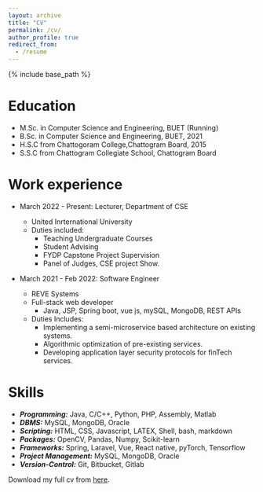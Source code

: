 ```yaml
---
layout: archive
title: "CV"
permalink: /cv/
author_profile: true
redirect_from:
  - /resume
---
```


{% include base_path %}

Education
======
* M.Sc. in Computer Science and Engineering, BUET (Running)
* B.Sc. in Computer Science and Engineering, BUET, 2021
* H.S.C from Chattogoram College,Chattogram Board, 2015
* S.S.C from Chattogram Collegiate School, Chattogram Board

Work experience
======
* March 2022 - Present: Lecturer, Department of CSE
  * United Inrternational University
  * Duties included:
    * Teaching Undergraduate Courses
    * Student Advising
    * FYDP Capstone Project Supervision
    * Panel of Judges, CSE project Show.

* March 2021 -  Feb 2022: Software Engineer
  * REVE Systems
  * Full-stack web developer
    * Java, JSP, Spring boot, vue js, mySQL, MongoDB, REST APIs
  * Duties Includes:
      * Implementing a semi-microservice based architecture on existing systems.
      * Algorithmic optimization of pre-existing services.
      * Developing application layer security protocols for finTech services.
  
Skills
======
* ***Programming:*** Java, C/C++, Python, PHP, Assembly, Matlab
* ***DBMS:*** MySQL, MongoDB, Oracle
* ***Scripting:*** HTML, CSS, Javascript, LATEX, Shell, bash, markdown
* ***Packages:*** OpenCV, Pandas, Numpy, Scikit-learn
* ***Frameworks:*** Spring, Laravel, Vue, React native, pyTorch, Tensorflow
* ***Project Management:*** MySQL, MongoDB, Oracle
* ***Version-Control:*** Git, Bitbucket, Gitlab
    


<!-- Publications
======
  <ul>{% for post in site.publications %}
    {% include archive-single-cv.html %}
  {% endfor %}</ul>
  
Talks
======
  <ul>{% for post in site.talks %}
    {% include archive-single-talk-cv.html %}
  {% endfor %}</ul>
  
Teaching
======
  <ul>{% for post in site.teaching %}
    {% include archive-single-cv.html %}
  {% endfor %}</ul>
  
Co-Curricular Activities -->

Download my full cv from <a id="raw-url" href="https://github.com/Mahim05078/mahim05078.github.io/blob/master/files/AcademicCV.pdf">here</a>.

